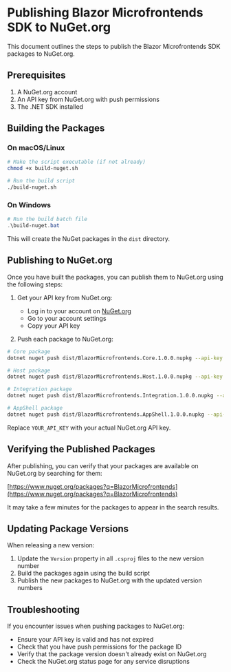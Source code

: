 # Publishing Blazor Microfrontends SDK to NuGet.org

This document outlines the steps to publish the Blazor Microfrontends SDK packages to NuGet.org.

## Prerequisites

1. A NuGet.org account
2. An API key from NuGet.org with push permissions
3. The .NET SDK installed

## Building the Packages

### On macOS/Linux

```bash
# Make the script executable (if not already)
chmod +x build-nuget.sh

# Run the build script
./build-nuget.sh
```

### On Windows

```powershell
# Run the build batch file
.\build-nuget.bat
```

This will create the NuGet packages in the `dist` directory.

## Publishing to NuGet.org

Once you have built the packages, you can publish them to NuGet.org using the following steps:

1. Get your API key from NuGet.org:
   - Log in to your account on [NuGet.org](https://www.nuget.org/)
   - Go to your account settings
   - Copy your API key

2. Push each package to NuGet.org:

```bash
# Core package
dotnet nuget push dist/BlazorMicrofrontends.Core.1.0.0.nupkg --api-key YOUR_API_KEY --source https://api.nuget.org/v3/index.json

# Host package
dotnet nuget push dist/BlazorMicrofrontends.Host.1.0.0.nupkg --api-key YOUR_API_KEY --source https://api.nuget.org/v3/index.json

# Integration package
dotnet nuget push dist/BlazorMicrofrontends.Integration.1.0.0.nupkg --api-key YOUR_API_KEY --source https://api.nuget.org/v3/index.json

# AppShell package
dotnet nuget push dist/BlazorMicrofrontends.AppShell.1.0.0.nupkg --api-key YOUR_API_KEY --source https://api.nuget.org/v3/index.json
```

Replace `YOUR_API_KEY` with your actual NuGet.org API key.

## Verifying the Published Packages

After publishing, you can verify that your packages are available on NuGet.org by searching for them:

[https://www.nuget.org/packages?q=BlazorMicrofrontends](https://www.nuget.org/packages?q=BlazorMicrofrontends)

It may take a few minutes for the packages to appear in the search results.

## Updating Package Versions

When releasing a new version:

1. Update the `Version` property in all `.csproj` files to the new version number
2. Build the packages again using the build script
3. Publish the new packages to NuGet.org with the updated version numbers

## Troubleshooting

If you encounter issues when pushing packages to NuGet.org:

- Ensure your API key is valid and has not expired
- Check that you have push permissions for the package ID
- Verify that the package version doesn't already exist on NuGet.org
- Check the NuGet.org status page for any service disruptions 